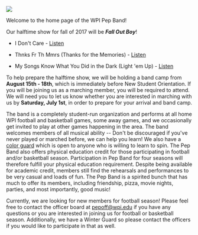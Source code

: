 
<img src="img/vintage pep.jpeg" class="img-responsive pull-right" />

Welcome to the home page of the WPI Pep Band!

Our halftime show for fall of 2017 will be ***Fall Out Boy***!

- I Don't Care - [Listen](https://www.jwpepper.com/sheet-music/media-player.jsp?&type=audio&productID=10067890)

- Thnks Fr Th Mmrs (Thanks for the Memories) - [Listen](https://www.jwpepper.com/sheet-music/media-player.jsp?&type=audio&productID=10090171)

- My Songs Know What You Did in the Dark (Light 'em Up) - [Listen](https://www.jwpepper.com/sheet-music/media-player.jsp?&type=audio&productID=10441418)

To help prepare the halftime show, we will be holding a band camp from **August 15th - 18th**, which is immediately before New Student Orientation. If you will be joining us as a marching member, you will be required to attend. We will need you to let us know whether you are interested in marching with us by **Saturday, July 1st**, in order to prepare for your arrival and band camp.

The band is a completely student-run organization and performs at all home WPI football and basketball games, some away games, and we occasionally get invited to play at other games happening in the area. The band welcomes members of all musical ability -- Don't be discouraged if you've never played or marched before, we can help you learn! We also have a [color guard](Color%20Guard) which is open to anyone who is willing to learn to spin. The Pep Band also offers physical education credit for those participating in football and/or basketball season. Participation in Pep Band for four seasons will therefore fulfill your physical education requirement. Despite being available for academic credit, members still find the rehearsals and performances to be very casual and loads of fun. The Pep Band is a spirited bunch that has much to offer its members, including friendship, pizza, movie nights, parties, and most importantly, good music!

Currently, we are looking for new members for football season! Please feel free to contact the officer board at [pepoff@wpi.edu](mailto:pepoff@wpi.edu) if you have any questions or you are interested in joining us for football or basketball season. Additionally, we have a Winter Guard so please contact the officers if you would like to participate in that as well.
